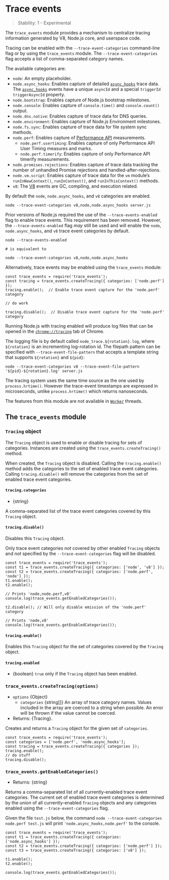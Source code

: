 Trace events
============

> Stability: 1 - Experimental

The `trace_events` module provides a mechanism to centralize tracing information generated by V8, Node.js core, and userspace code.

Tracing can be enabled with the `--trace-event-categories` command-line flag or by using the `trace_events` module. The `--trace-event-categories` flag accepts a list of comma-separated category names.

The available categories are:

-   `node`: An empty placeholder.
-   `node.async_hooks`: Enables capture of detailed [`async_hooks`](async_hooks.md) trace data. The [`async_hooks`](async_hooks.md) events have a unique `asyncId` and a special `triggerId` `triggerAsyncId` property.
-   `node.bootstrap`: Enables capture of Node.js bootstrap milestones.
-   `node.console`: Enables capture of `console.time()` and `console.count()` output.
-   `node.dns.native`: Enables capture of trace data for DNS queries.
-   `node.environment`: Enables capture of Node.js Environment milestones.
-   `node.fs.sync`: Enables capture of trace data for file system sync methods.
-   `node.perf`: Enables capture of [Performance API](perf_hooks.md) measurements.
    -   `node.perf.usertiming`: Enables capture of only Performance API User Timing measures and marks.
    -   `node.perf.timerify`: Enables capture of only Performance API timerify measurements.
-   `node.promises.rejections`: Enables capture of trace data tracking the number of unhandled Promise rejections and handled-after-rejections.
-   `node.vm.script`: Enables capture of trace data for the `vm` module’s `runInNewContext()`, `runInContext()`, and `runInThisContext()` methods.
-   `v8`: The [V8](v8.md) events are GC, compiling, and execution related.

By default the `node`, `node.async_hooks`, and `v8` categories are enabled.

    node --trace-event-categories v8,node,node.async_hooks server.js

Prior versions of Node.js required the use of the `--trace-events-enabled` flag to enable trace events. This requirement has been removed. However, the `--trace-events-enabled` flag *may* still be used and will enable the `node`, `node.async_hooks`, and `v8` trace event categories by default.

    node --trace-events-enabled

    # is equivalent to

    node --trace-event-categories v8,node,node.async_hooks

Alternatively, trace events may be enabled using the `trace_events` module:

    const trace_events = require('trace_events');
    const tracing = trace_events.createTracing({ categories: ['node.perf'] });
    tracing.enable();  // Enable trace event capture for the 'node.perf' category

    // do work

    tracing.disable();  // Disable trace event capture for the 'node.perf' category

Running Node.js with tracing enabled will produce log files that can be opened in the [`chrome://tracing`](https://www.chromium.org/developers/how-tos/trace-event-profiling-tool) tab of Chrome.

The logging file is by default called `node_trace.${rotation}.log`, where `${rotation}` is an incrementing log-rotation id. The filepath pattern can be specified with `--trace-event-file-pattern` that accepts a template string that supports `${rotation}` and `${pid}`:

    node --trace-event-categories v8 --trace-event-file-pattern '${pid}-${rotation}.log' server.js

The tracing system uses the same time source as the one used by `process.hrtime()`. However the trace-event timestamps are expressed in microseconds, unlike `process.hrtime()` which returns nanoseconds.

The features from this module are not available in [`Worker`](worker_threads.md#worker_threads_class_worker) threads.

The `trace_events` module
-------------------------

### `Tracing` object

The `Tracing` object is used to enable or disable tracing for sets of categories. Instances are created using the `trace_events.createTracing()` method.

When created, the `Tracing` object is disabled. Calling the `tracing.enable()` method adds the categories to the set of enabled trace event categories. Calling `tracing.disable()` will remove the categories from the set of enabled trace event categories.

#### `tracing.categories`

-   {string}

A comma-separated list of the trace event categories covered by this `Tracing` object.

#### `tracing.disable()`

Disables this `Tracing` object.

Only trace event categories *not* covered by other enabled `Tracing` objects and *not* specified by the `--trace-event-categories` flag will be disabled.

    const trace_events = require('trace_events');
    const t1 = trace_events.createTracing({ categories: ['node', 'v8'] });
    const t2 = trace_events.createTracing({ categories: ['node.perf', 'node'] });
    t1.enable();
    t2.enable();

    // Prints 'node,node.perf,v8'
    console.log(trace_events.getEnabledCategories());

    t2.disable(); // Will only disable emission of the 'node.perf' category

    // Prints 'node,v8'
    console.log(trace_events.getEnabledCategories());

#### `tracing.enable()`

Enables this `Tracing` object for the set of categories covered by the `Tracing` object.

#### `tracing.enabled`

-   {boolean} `true` only if the `Tracing` object has been enabled.

### `trace_events.createTracing(options)`

-   `options` {Object}
    -   `categories` {string\[\]} An array of trace category names. Values included in the array are coerced to a string when possible. An error will be thrown if the value cannot be coerced.
-   Returns: {Tracing}.

Creates and returns a `Tracing` object for the given set of `categories`.

    const trace_events = require('trace_events');
    const categories = ['node.perf', 'node.async_hooks'];
    const tracing = trace_events.createTracing({ categories });
    tracing.enable();
    // do stuff
    tracing.disable();

### `trace_events.getEnabledCategories()`

-   Returns: {string}

Returns a comma-separated list of all currently-enabled trace event categories. The current set of enabled trace event categories is determined by the *union* of all currently-enabled `Tracing` objects and any categories enabled using the `--trace-event-categories` flag.

Given the file `test.js` below, the command `node --trace-event-categories node.perf test.js` will print `'node.async_hooks,node.perf'` to the console.

    const trace_events = require('trace_events');
    const t1 = trace_events.createTracing({ categories: ['node.async_hooks'] });
    const t2 = trace_events.createTracing({ categories: ['node.perf'] });
    const t3 = trace_events.createTracing({ categories: ['v8'] });

    t1.enable();
    t2.enable();

    console.log(trace_events.getEnabledCategories());
